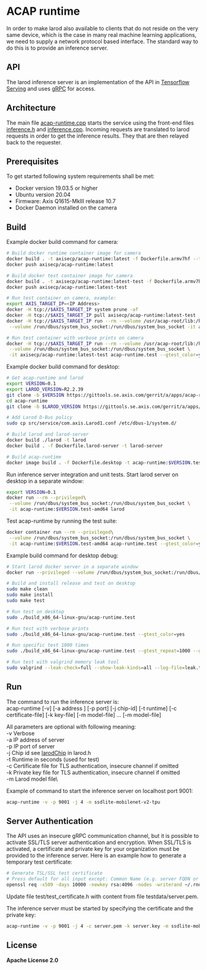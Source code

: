 ACAP runtime
======================
In order to make larod also available to clients that do not reside on the very
same device, which is the case in many real machine learning applications,
we need to supply a network protocol based interface. The standard way to do
this is to provide an inference server.

## API
The larod inference server is an implementation of the API in [Tensorflow Serving](https://github.com/tensorflow/serving/tree/master/tensorflow_serving/apis) and uses [gRPC](https://grpc.io/) for access.

## Architecture
The main file [acap-runtime.cpp](src/acap-runtime.cpp)
starts the service using the front-end files [inference.h](src/inference.h) and
 [inference.cpp](src/inference.cpp).
Incoming requests are translated to larod requests in order to get the inference results.
They that are then relayed back to the requester.

## Prerequisites
To get started following system requirements shall be met:
* Docker version 19.03.5 or higher
* Ubuntu version 20.04
* Firmware: Axis Q1615-MkIII release 10.7
* Docker Daemon installed on the camera

## Build
Example docker build command for camera:
```sh
# Build docker runtime container image for camera
docker build . -t axisecp/acap-runtime:latest -f Dockerfile.armv7hf --target runtime
docker push axisecp/acap-runtime:latest

# Build docker test container image for camera
docker build . -t axisecp/acap-runtime:latest-test -f Dockerfile.armv7hf
docker push axisecp/acap-runtime:latest-test

# Run test container on camera, example:
export AXIS_TARGET_IP=<IP Address>
docker -H tcp://$AXIS_TARGET_IP system prune -af
docker -H tcp://$AXIS_TARGET_IP pull axisecp/acap-runtime:latest-test
docker -H tcp://$AXIS_TARGET_IP run --rm --volume /usr/acap-root/lib:/host/lib \
 --volume /run/dbus/system_bus_socket:/run/dbus/system_bus_socket -it axisecp/acap-runtime:latest-test acap-runtime.test

# Run test container with verbose prints on camera
docker -H tcp://$AXIS_TARGET_IP run --rm --volume /usr/acap-root/lib:/host/lib \
 --volume /run/dbus/system_bus_socket:/run/dbus/system_bus_socket \
 -it axisecp/acap-runtime:latest-test acap-runtime.test --gtest_color=yes --gtest_filter=ParameterServer.GetValues
```

Example docker build command for desktop:
```sh
# Get acap-runtime and larod
export VERSION=0.1
export LAROD_VERSION=R2.2.39
git clone -b $VERSION https://gittools.se.axis.com/gerrit/a/apps/acap-runtime.git
cd acap-runtime
git clone -b $LAROD_VERSION https://gittools.se.axis.com/gerrit/a/apps/larod

# Add Larod D-Bus policy
sudo cp src/service/com.axis.Larod1.conf /etc/dbus-1/system.d/

# Build larod and larod-server
docker build ./larod -t larod
docker build . -f Dockerfile.larod-server -t larod-server

# Build acap-runtime
docker image build . -f Dockerfile.desktop -t acap-runtime:$VERSION.test-amd64
```

Run inference server integration and unit tests.
Start larod server on desktop in a separate window:
```sh
export VERSION=0.1
docker run --rm --privileged\
 --volume /run/dbus/system_bus_socket:/run/dbus/system_bus_socket \
 -it acap-runtime:$VERSION.test-amd64 larod
```

Test acap-runtime by running the test suite:
```sh
docker container run --rm --privileged\
 --volume /run/dbus/system_bus_socket:/run/dbus/system_bus_socket \
 -it acap-runtime:$VERSION.test-amd64 acap-runtime.test --gtest_color=yes --gtest_filter=Inference.PredictCpuModel1
```

Example build command for desktop debug:
```sh
# Start larod docker server in a separate window
docker run --privileged --volume /run/dbus/system_bus_socket:/run/dbus/system_bus_socket -it larod-desktop

# Build and install release and test on desktop
sudo make clean
sudo make install
sudo make test

# Run test on desktop
sudo ./build_x86_64-linux-gnu/acap-runtime.test

# Run test with verbose prints
sudo ./build_x86_64-linux-gnu/acap-runtime.test --gtest_color=yes

# Run specific test 1000 times
sudo ./build_x86_64-linux-gnu/acap-runtime.test --gtest_repeat=1000 --gtest_filter=Inference.PredictTpu

# Run test with valgrind memory leak tool
sudo valgrind --leak-check=full --show-leak-kinds=all --log-file=leak.txt ./build_x86_64-linux-gnu/acap-runtime.test
```

## Run
The command to run the inference server is:\
acap-runtime [-v] [-a address ] [-p port] [-j chip-id]  [-t runtime] [-c certificate-file] [-k key-file] [-m model-file] ... [-m model-file]

All parameters are optional with following meaning:\
  -v    Verbose\
  -a    IP address of server\
  -p    IP port of server\
  -j    Chip id see [larodChip](https://www.axis.com/techsup/developer_doc/acap3/3.2/api/larod/html/larod_8h.html#a5d61d65903803a3c587e5830de34df24) in larod.h\
  -t    Runtime in seconds (used for test)\
  -c    Certificate file for TLS authentication, insecure channel if omitted\
  -k    Private key file for TLS authentication, insecure channel if omitted\
  -m    Larod model file\

Example of command to start the inference server on localhost port 9001:
```sh
acap-runtime -v -p 9001 -j 4 -m ssdlite-mobilenet-v2-tpu
```

## Server Authentication
The API uses an insecure gRPC communication channel, but it is possible to activate SSL/TLS server authentication and encryption. When SSL/TLS is activated, a certificate and private key for your organization must be provided to the inference server. Here is an example how to generate a temporary test certificate:
```sh
# Generate TSL/SSL test certificate
# Press default for all input except: Common Name (e.g. server FQDN or YOUR name) []:localhost
openssl req -x509 -days 10000 -newkey rsa:4096 -nodes -writerand ~/.rnd -out server.pem -keyout server.key
```

Update file test/test_certificate.h with content from file testdata/server.pem.

The inference server must be started by specifying the certificate and the private key:
```sh
acap-runtime -v -p 9001 -j 4 -c server.pem -k server.key -m ssdlite-mobilenet-v2-tpu
```

## License
**Apache License 2.0**